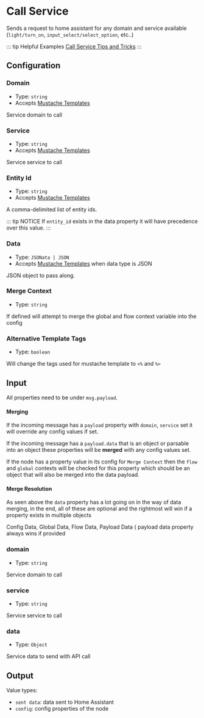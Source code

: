 # Call Service

Sends a request to home assistant for any domain and service available (`light/turn_on`, `input_select/select_option`, etc..)

::: tip Helpful Examples
[Call Service Tips and Tricks](/guide/call-service.html)
:::

## Configuration

### Domain <Badge text="required"/>

- Type: `string`
- Accepts [Mustache Templates](/guide/mustache-templates.md)

Service domain to call

### Service <Badge text="required"/>

- Type: `string`
- Accepts [Mustache Templates](/guide/mustache-templates.md)

Service service to call

### Entity Id

- Type: `string`
- Accepts [Mustache Templates](/guide/mustache-templates.md)

A comma-delimited list of entity ids.

::: tip NOTICE
If `entity_id` exists in the data property it will have precedence over this value.
:::

### Data

- Type: `JSONata | JSON`
- Accepts [Mustache Templates](/guide/mustache-templates.md) when data type is JSON

JSON object to pass along.

### Merge Context

- Type: `string`

If defined will attempt to merge the global and flow context variable into the config

### Alternative Template Tags

- Type: `boolean`

Will change the tags used for mustache template to `<%` and `%>`

## Input

All properties need to be under `msg.payload`.

#### Merging

If the incoming message has a `payload` property with `domain`, `service` set it will override any config values if set.

If the incoming message has a `payload.data` that is an object or parsable into an object these properties will be <strong>merged</strong> with any config values set.

If the node has a property value in its config for `Merge Context` then the `flow` and `global` contexts will be checked for this property which should be an object that will also be merged into the data payload.

#### Merge Resolution

As seen above the `data` property has a lot going on in the way of data merging, in the end, all of these are optional and the rightmost will win if a property exists in multiple objects

Config Data, Global Data, Flow Data, Payload Data ( payload data property always
wins if provided

### domain

- Type: `string`

Service domain to call

### service

- Type: `string`

Service service to call

### data

- Type: `Object`

Service data to send with API call

## Output

Value types:

- `sent data`: data sent to Home Assistant
- `config`: config properties of the node
